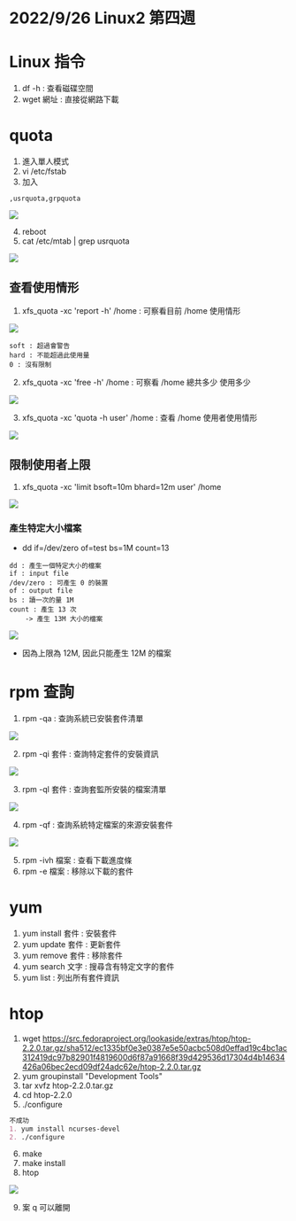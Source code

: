 # 2022/9/26 Linux2 第四週 

# Linux 指令
1. df -h : 查看磁碟空間
2. wget 網址 : 直接從網路下載

# quota
1. 進入單人模式
2. vi /etc/fstab
3.  加入
```
,usrquota,grpquota
```

![](https://github.com/yucing/linux2/blob/main/picture/28.png)

4. reboot
5. cat /etc/mtab | grep usrquota

![](https://github.com/yucing/linux2/blob/main/picture/29.png)

## 查看使用情形
1. xfs_quota -xc 'report -h' /home : 可察看目前 /home 使用情形

![](https://github.com/yucing/linux2/blob/main/picture/30.png)

```
soft : 超過會警告
hard : 不能超過此使用量
0 : 沒有限制
```

2. xfs_quota -xc 'free -h' /home : 可察看 /home 總共多少 使用多少 

![](https://github.com/yucing/linux2/blob/main/picture/31.png)

3. xfs_quota -xc 'quota -h user' /home : 查看 /home 使用者使用情形

![](https://github.com/yucing/linux2/blob/main/picture/32.png)

## 限制使用者上限
1. xfs_quota -xc 'limit bsoft=10m bhard=12m user' /home

![](https://github.com/yucing/linux2/blob/main/picture/33.png)

### 產生特定大小檔案
* dd if=/dev/zero of=test bs=1M count=13
```
dd : 產生一個特定大小的檔案
if : input file
/dev/zero : 可產生 0 的裝置
of : output file
bs : 讀一次的量 1M
count : 產生 13 次
    -> 產生 13M 大小的檔案
```

![](https://github.com/yucing/linux2/blob/main/picture/34.png)

* 因為上限為 12M, 因此只能產生 12M 的檔案

# rpm 查詢
1. rpm -qa : 查詢系統已安裝套件清單

![](https://github.com/yucing/linux2/blob/main/picture/35.png)

2. rpm -qi 套件 : 查詢特定套件的安裝資訊

![](https://github.com/yucing/linux2/blob/main/picture/36.png)

3. rpm -ql 套件 : 查詢套監所安裝的檔案清單

![](https://github.com/yucing/linux2/blob/main/picture/37.png)

4. rpm -qf : 查詢系統特定檔案的來源安裝套件

![](https://github.com/yucing/linux2/blob/main/picture/38.png)

5. rpm -ivh 檔案 : 查看下載進度條
6. rpm -e 檔案 : 移除以下載的套件

# yum
1. yum install 套件 : 安裝套件
2. yum update 套件 : 更新套件
3. yum remove 套件 : 移除套件
4. yum search 文字 : 搜尋含有特定文字的套件
5. yum list : 列出所有套件資訊

# htop
1. wget https://src.fedoraproject.org/lookaside/extras/htop/htop-2.2.0.tar.gz/sha512/ec1335bf0e3e0387e5e50acbc508d0effad19c4bc1ac312419dc97b82901f4819600d6f87a91668f39d429536d17304d4b14634426a06bec2ecd09df24adc62e/htop-2.2.0.tar.gz
2. yum groupinstall "Development Tools"
3. tar xvfz htop-2.2.0.tar.gz
4. cd htop-2.2.0
5. ./configure

```md
不成功
1. yum install ncurses-devel
2. ./configure
```

6. make
7. make install
8. htop

![](https://github.com/yucing/linux2/blob/main/picture/39.png)

9. 案 q 可以離開